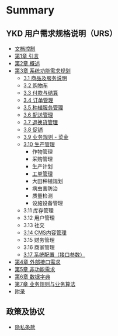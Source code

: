 # Summary

## YKD 用户需求规格说明（URS）

* [文档控制](0-.md)
* [第1章  引言](README.md)
* [第2章 概述](ch2.md)
* [第3章 系统功能需求规划 ](ch3-features.md)
  * [3.1 商品及服务说明](ch3.1.md)
  * [3.2 购物车](ch3.2.md)
  * [3.3 付款与结算](ch3.3.md)
  * [3.4 订单管理](ch3.4.md)
  * [3.5 种植服务管理](chapter-8.md)
  * [3.6 配送管理](3.md)
  * [3.7 退换货管理](2.md)
  * [3.8 促销](chapter-12.md)
  * [3.9 业务规则 - 菜金](3.9.md)
  * [3.10 生产管理](chapter-8.md)
    * 作物管理
    * 采购管理
    * 生产计划
    * [工单管理](chapter-14.md)
    * 大田种植规划
    * 病虫害防治
    * 质量检测
    * 设施设备管理
  * 3.11 库存管理  
  * 3.12 用户管理
  * 3.13 社交
  * [3.14 CMS内容管理](3.14-cms.md)
  * 3.15 财务管理
  * 3.16 商家管理
  * [3.17 系统配置（接口参数）](3.17.md)
* [第4章 外部接口需求](4.md)
* [第5章 非功能需求](c.md)
* [第6章 数据字典  ](6.md)
* [第7章 业务规则与业务算法](7.md)
* [附录](appendix.md)

## 政策及协议

* [隐私条款](policy\Privacy.md)

